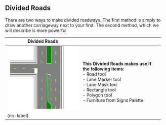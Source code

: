## Divided Roads 
There are two ways to make divided roadways. The first method is simply to draw another carriageway next to your first. The second method, which we will describe is more powerful.

|Divided Roads                                     |                    |
|--------------------------------------------------|--------------------|
|![Divided_roads_table](./assets/Divided_roads_table.png){no-label}  | **This Divided Roads makes use if the following items:**<br> - Road tool <br> - Lane Marker tool <br> - Lane Mask tool <br> - Rectangle tool <br> - Polygon tool <br> - Furniture from Signs Palette  |
